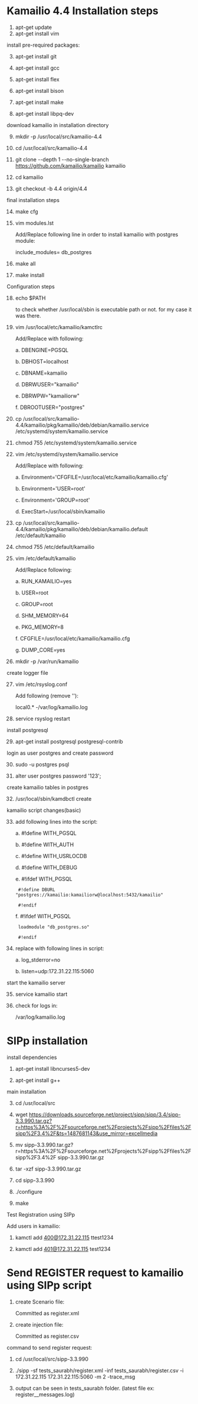 # Kamailio 4.4 Installation steps
1. apt-get update
2. apt-get install vim

install pre-required packages:

3. apt-get install git

4. apt-get install gcc

5. apt-get install flex

6. apt-get install bison

7. apt-get install make

8. apt-get install libpq-dev

download kamailio in installation directory

9. mkdir -p /usr/local/src/kamailio-4.4

10. cd /usr/local/src/kamailio-4.4

11. git clone --depth 1 --no-single-branch https://github.com/kamailio/kamailio kamailio

12. cd kamailio

13. git checkout -b 4.4 origin/4.4

final installation steps

14. make cfg

15. vim modules.lst 

    Add/Replace following line in order to install kamailio with postgres module:
		
    include_modules= db_postgres
		
16. make all

17. make install

Configuration steps

18. echo $PATH 

    to check whether /usr/local/sbin is executable path or not. for my case it was there.
		
19. vim /usr/local/etc/kamailio/kamctlrc

    Add/Replace with following:
		
    a. DBENGINE=PGSQL
		
    b. DBHOST=localhost
		
    c. DBNAME=kamailio
		
    d. DBRWUSER="kamailio"
		
    e. DBRWPW="kamailiorw"
		
    f. DBROOTUSER="postgres"
		
20. cp /usr/local/src/kamailio-4.4/kamailio/pkg/kamailio/deb/debian/kamailio.service /etc/systemd/system/kamailio.service

21. chmod 755 /etc/systemd/system/kamailio.service

22. vim /etc/systemd/system/kamailio.service

    Add/Replace with following:
		
    a. Environment='CFGFILE=/usr/local/etc/kamailio/kamailio.cfg'
		
    b. Environment='USER=root'
	
    c. Environment='GROUP=root'
		
    d. ExecStart=/usr/local/sbin/kamailio
		
23. cp /usr/local/src/kamailio-4.4/kamailio/pkg/kamailio/deb/debian/kamailio.default /etc/default/kamailio

24. chmod 755 /etc/default/kamailio

25. vim /etc/default/kamailio

    Add/Replace following:
		
    a. RUN_KAMAILIO=yes
		
    b. USER=root
	
    c. GROUP=root
		
    d. SHM_MEMORY=64
		
    e. PKG_MEMORY=8
		
    f. CFGFILE=/usr/local/etc/kamailio/kamailio.cfg
		
    g. DUMP_CORE=yes
		
26. mkdir -p /var/run/kamailio

create logger file

27. vim /etc/rsyslog.conf

    Add following (remove '\'):
		
    local0.\*                 -/var/log/kamailio.log
		
28. service rsyslog restart

install postgresql

29. apt-get install postgresql postgresql-contrib

login as user postgres and create password

30. sudo -u postgres psql

31. alter user postgres password '123';

create kamailio tables in postgres

32. /usr/local/sbin/kamdbctl create

kamailio script changes(basic)

33. add following lines into the script:

    a. #!define WITH_PGSQL
		
    b. #!define WITH_AUTH
		
    c. #!define WITH_USRLOCDB
		
    d. #!define WITH_DEBUG
		
    e. #!ifdef WITH_PGSQL
		
	     #!define DBURL "postgres://kamailio:kamailiorw@localhost:5432/kamailio"
			 
	     #!endif
			 
    f. #!ifdef WITH_PGSQL
		
	     loadmodule "db_postgres.so"
			 
	     #!endif
			 
34. replace with following lines in script:

    a. log_stderror=no
		
    b. listen=udp:172.31.22.115:5060

start the kamailio server

35. service kamailio start

36. check for logs in: 

    /var/log/kamailio.log


# SIPp installation

install dependencies

1. apt-get install libncurses5-dev

2. apt-get install g++

main installation

3. cd /usr/local/src

4. wget https://downloads.sourceforge.net/project/sipp/sipp/3.4/sipp-3.3.990.tar.gz?r=https%3A%2F%2Fsourceforge.net%2Fprojects%2Fsipp%2Ffiles%2Fsipp%2F3.4%2F&ts=1487681143&use_mirror=excellmedia

5. mv sipp-3.3.990.tar.gz\?r\=https%3A%2F%2Fsourceforge.net%2Fprojects%2Fsipp%2Ffiles%2Fsipp%2F3.4%2F sipp-3.3.990.tar.gz

6. tar -xzf sipp-3.3.990.tar.gz

7. cd sipp-3.3.990

8. ./configure

9. make

Test Registration using SIPp

Add users in kamailio:

1. kamctl add 400@172.31.22.115 ttest1234

2. kamctl add 401@172.31.22.115 test1234

# Send REGISTER request to kamailio using SIPp script

1. create Scenario file: 
   
   Committed as register.xml
   
2. create injection file:
  
   Committed as register.csv
 
command to send register request:

1. cd /usr/local/src/sipp-3.3.990

2. ./sipp -sf tests_saurabh/register.xml -inf tests_saurabh/register.csv -i 172.31.22.115 172.31.22.115:5060 -m 2 -trace_msg

3. output can be seen in tests_saurabh folder. (latest file ex: register_<pid>_messages.log)


